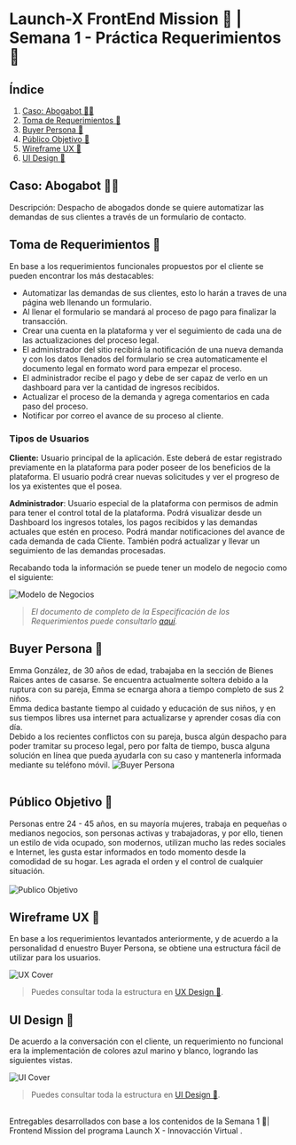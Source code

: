 # Launch-X FrontEnd Mission 🚀 | Semana 1 - Práctica Requerimientos 🧠

## **Índice**

1. [Caso: Abogabot 🧑‍💼]()
2. [Toma de Requerimientos 🔎]()
3. [Buyer Persona 🧍]()
4. [Público Objetivo 🎯]()
5. [Wireframe UX 🧩]()
6. [UI Design 🎨]()

## **Caso: Abogabot 🧑‍💼**

Descripción: Despacho de abogados donde se quiere automatizar las demandas de sus clientes a través de un formulario de contacto.

## **Toma de Requerimientos 🔎**

En base a los requerimientos funcionales propuestos por el cliente se pueden encontrar los más destacables:


- Automatizar las demandas de sus clientes, esto lo harán a traves de una página web llenando un formulario.
-  Al llenar el formulario se mandará al proceso de pago para finalizar la transacción.
- Crear una cuenta en la plataforma y ver el seguimiento de cada una de las actualizaciones del proceso legal.
- El administrador del sitio recibirá la notificación de una nueva demanda y con los datos llenados del formulario se crea automaticamente el documento legal en formato word para empezar el proceso.
- El administrador recibe el pago y debe de ser capaz de verlo en un dashboard para ver la cantidad de ingresos recibidos.
-  Actualizar el proceso de la demanda y agrega comentarios en cada paso del proceso.
- Notificar por correo el avance de su proceso al cliente.

### Tipos de Usuarios

**Cliente:** Usuario principal de la aplicación. Este deberá de estar registrado previamente en la plataforma para poder poseer de los beneficios de la plataforma. El usuario podrá crear nuevas solicitudes y ver el progreso de los ya existentes que el posea.

**Administrador**: Usuario especial de la plataforma con permisos de admin para tener el control total de la plataforma. Podrá visualizar desde un Dashboard los ingresos totales, los pagos recibidos y las demandas actuales que estén en proceso. Podrá mandar notificaciones del avance de cada demanda de cada Cliente. También podrá actualizar y llevar un seguimiento de las demandas procesadas.


Recabando toda la información se puede tener un modelo de negocio como el siguiente:

![Modelo de Negocios](./images/ModelamientoDeNegocio.png)

>*El documento de completo de la Especificación de los Requerimientos puede consultarlo [aquí](./~$-Reqierimientos.doc).*

## **Buyer Persona 🧍**

Emma González, de 30 años de edad, trabajaba en la sección de Bienes Raices antes de casarse. Se encuentra actualmente soltera debido a la ruptura con su pareja, Emma se ecnarga ahora a tiempo completo de sus 2 niños.<br/>
Emma dedica bastante tiempo al cuidado y educación de sus niños, y en sus tiempos libres usa internet para actualizarse y aprender cosas día con día. <br/>
Debido a los recientes conflictos con su pareja, busca algún despacho para poder tramitar su proceso legal, pero por falta de tiempo, busca alguna solución en línea que pueda ayudarla con su caso y mantenerla informada mediante su teléfono móvil. 
![Buyer Persona](./2.-BuyerPersona.png) <br/><br/>

## **Público Objetivo 🎯**

Personas entre 24 - 45 años, en su mayoría mujeres, trabaja en pequeñas o medianos negocios, son personas activas y trabajadoras, y por ello, tienen un estilo de vida ocupado, son modernos, utilizan mucho las redes sociales e Internet, les gusta estar informados en todo momento desde la comodidad de su hogar. Les agrada el orden y el control de cualquier situación. <br/><br/>
![Publico Objetivo](3.-PublicoObjetivo.png)

## **Wireframe UX 🧩**

En base a los requerimientos levantados anteriormente, y de acuerdo a la personalidad d enuestro Buyer Persona, se obtiene una estructura fácil de utilizar para los usuarios.

![UX Cover](./UX/Cover.png)

> Puedes consultar toda la estructura en [UX Design 🧩](https://www.figma.com/file/rO1X9AhdgtQsavmTSLwFwD/%F0%9F%9A%80-Launch-X-%7C-Abogabot?node-id=11%3A3).

## **UI Design 🎨**

De acuerdo a la conversación con el cliente, un requerimiento no funcional era la implementación de colores azul marino y blanco, logrando las siguientes vistas.

![UI Cover](./UI/Black.png)

> Puedes consultar toda la estructura en [UI Design 🎨](https://www.figma.com/file/rO1X9AhdgtQsavmTSLwFwD/%F0%9F%9A%80-Launch-X-%7C-Abogabot?node-id=11%3A3).

<br/>
Entregables desarrollados con base a los contenidos de la Semana 1 🚀| Frontend Mission del programa Launch X - Innovacción Virtual .